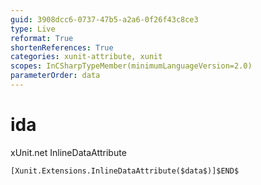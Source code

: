 ```yaml
---
guid: 3908dcc6-0737-47b5-a2a6-0f26f43c8ce3
type: Live
reformat: True
shortenReferences: True
categories: xunit-attribute, xunit
scopes: InCSharpTypeMember(minimumLanguageVersion=2.0)
parameterOrder: data
---
```


# ida

xUnit.net InlineDataAttribute

```
[Xunit.Extensions.InlineDataAttribute($data$)]$END$
```


